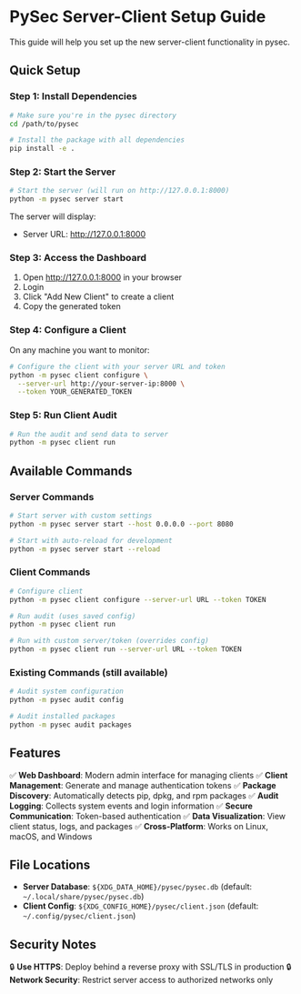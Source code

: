 # PySec Server-Client Setup Guide

This guide will help you set up the new server-client functionality in pysec.

## Quick Setup

### Step 1: Install Dependencies

```bash
# Make sure you're in the pysec directory
cd /path/to/pysec

# Install the package with all dependencies
pip install -e .
```

### Step 2: Start the Server

```bash
# Start the server (will run on http://127.0.0.1:8000)
python -m pysec server start
```

The server will display:
- Server URL: http://127.0.0.1:8000

### Step 3: Access the Dashboard

1. Open http://127.0.0.1:8000 in your browser
2. Login
3. Click "Add New Client" to create a client
4. Copy the generated token

### Step 4: Configure a Client

On any machine you want to monitor:

```bash
# Configure the client with your server URL and token
python -m pysec client configure \
  --server-url http://your-server-ip:8000 \
  --token YOUR_GENERATED_TOKEN
```

### Step 5: Run Client Audit

```bash
# Run the audit and send data to server
python -m pysec client run
```

## Available Commands

### Server Commands
```bash
# Start server with custom settings
python -m pysec server start --host 0.0.0.0 --port 8080

# Start with auto-reload for development
python -m pysec server start --reload
```

### Client Commands
```bash
# Configure client
python -m pysec client configure --server-url URL --token TOKEN

# Run audit (uses saved config)
python -m pysec client run

# Run with custom server/token (overrides config)
python -m pysec client run --server-url URL --token TOKEN
```

### Existing Commands (still available)
```bash
# Audit system configuration
python -m pysec audit config

# Audit installed packages
python -m pysec audit packages
```

## Features

✅ **Web Dashboard**: Modern admin interface for managing clients
✅ **Client Management**: Generate and manage authentication tokens
✅ **Package Discovery**: Automatically detects pip, dpkg, and rpm packages
✅ **Audit Logging**: Collects system events and login information
✅ **Secure Communication**: Token-based authentication
✅ **Data Visualization**: View client status, logs, and packages
✅ **Cross-Platform**: Works on Linux, macOS, and Windows

## File Locations

- **Server Database**: `${XDG_DATA_HOME}/pysec/pysec.db` (default: `~/.local/share/pysec/pysec.db`)
- **Client Config**: `${XDG_CONFIG_HOME}/pysec/client.json` (default: `~/.config/pysec/client.json`)

## Security Notes

🔒 **Use HTTPS**: Deploy behind a reverse proxy with SSL/TLS in production
🔒 **Network Security**: Restrict server access to authorized networks only
